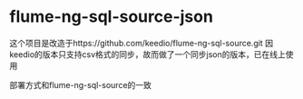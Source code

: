 # flume-ng-sql-source-json
这个项目是改造于https://github.com/keedio/flume-ng-sql-source.git
因keedio的版本只支持csv格式的同步，故而做了一个同步json的版本，已在线上使用

部署方式和flume-ng-sql-source的一致
